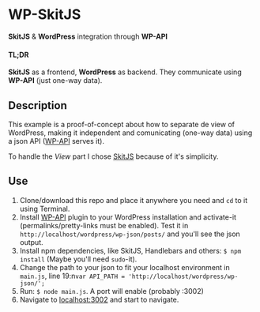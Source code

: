 # WP-SkitJS
**SkitJS** &amp; **WordPress** integration through **WP-API**

#### TL;DR
**SkitJS** as a frontend, **WordPress** as backend. They communicate using **WP-API** (just one-way data).

## Description
This example is a proof-of-concept about how to separate de view of WordPress, making it independent and comunicating (one-way data) using a json API ([WP-API](https://wordpress.org/plugins/json-rest-api/) serves it).

To handle the *View* part I chose [SkitJS](http://skitjs.com/) because of it's simplicity.

## Use

1. Clone/download this repo and place it anywhere you need and `cd` to it using Terminal.
2. Install [WP-API](https://wordpress.org/plugins/json-rest-api/) plugin to your WordPress installation and activate-it (permalinks/pretty-links must be enabled). Test it in `http://localhost/wordpress/wp-json/posts/` and you'll see the json output.
3. Install npm dependencies, like SkitJS, Handlebars and others: `$ npm install` (Maybe you'll need `sudo`-it).
4. Change the path to your json to fit your localhost environment in `main.js`, line 19:n`var API_PATH = 'http://localhost/wordpress/wp-json/';`
5. Run: `$ node main.js`. A port will enable (probably :3002)
6. Navigate to [localhost:3002](http://localhost:3002) and start to navigate.

